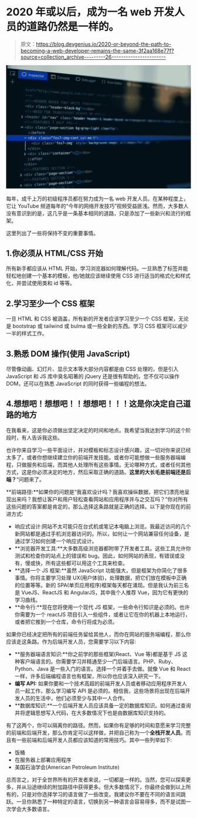 # 2020 年或以后，成为一名 web 开发人员的道路仍然是一样的。

> 原文：<https://blog.devgenius.io/2020-or-beyond-the-path-to-becoming-a-web-developer-remains-the-same-3f2aa168e77f?source=collection_archive---------26----------------------->

![](img/12373dcdc97b0524a9ff06c9d103d55b.png)

每年，成千上万的初级程序员都在努力成为一名 web 开发人员。在某种程度上，它让 YouTube 频道每年的“今年的网络开发技巧”视频受益匪浅。然而，大多数人没有意识到的是，这几乎是一条基本相同的道路，只是添加了一些新兴和流行的框架。

这里列出了一些将保持不变的重要事情。

## 1.你必须从 **HTML/CSS** 开始

所有新手都应该从 HTML 开始，学习浏览器如何理解代码。一旦熟悉了标签并能轻松地创建一个基本的模板，他/她就应该继续使用 CSS 进行适当的格式化和样式化，并尝试使用类和 id 等等。

## 2.学习至少一个 CSS 框架

一旦 HTML 和 CSS 被涵盖，所有新的开发者应该学习至少一个 CSS 框架，无论是 bootstrap 或 tailwind 或 bulma 或一些全新的东西。学习 CSS 框架可以减少一半的样式工作。

## 3.熟悉 DOM 操作(使用 JavaScript)

尽管像动画、幻灯片、显示文本等大部分内容都是由 CSS 处理的，但是引入 JavaScript 和 JS 库中臭名昭著的 jQuery 还是很有帮助的。您不仅可以操作 DOM，还可以在熟悉 JavaScript 的同时获得一些编程的想法。

## 4.想想吧！想想吧！！想想吧！！！这是你决定自己道路的地方

在我看来，这是你必须做出坚定决定的时间和地点。我希望当我达到学习的这个阶段时，有人告诉我这些。

也许你来自学习一些平面设计，并对模板和标志设计感兴趣，这一切对你来说已经太多了，或者你想继续建立你的前端开发技能。或者你可能想做一些服务器端编程，只做服务和后端，而其他人处理所有这些事情。无论哪种方式，或者任何其他方式，这是你必须决定的地方，然后采取正确的道路。**这里的大长毛是前端还是后端？**“问题来了。

**前端路径:**如果你的问题是“我喜欢设计吗？我喜欢操纵数据，把它们漂亮地呈现出来吗？我想让客户和用户轻松查看网站和应用程序并与之交互吗？”你对所有这些问题的答案都是肯定的，那么选择这条路就是正确的选择。以下是你现在的前进方式:

*   响应式设计:网站不太可能只在台式机或笔记本电脑上浏览。我最近访问的几个新网站都是通过手机浏览器访问的。所以，如何让一个网站兼容任何设备，是通过学习如何创建一个响应式设计。
*   **浏览器开发工具:**大多数高级浏览器都附带了开发者工具。这些工具允许你测试和检查你的站点上的错误和 bug。因此，如何网站的表现，有错误或没有，慢或快，所有这些都可以用这个工具来检查。
*   **选择一个 JS 框架:**虽然 JavaScript 功能强大，但是框架为你简化了很多事情。你将主要学习处理 UX(用户体验)，处理数据，把它们放在模板中正确的位置等等。新的 SPA(单页应用程序)框架每天都在涌现。但是我认为前三名是 VueJS、ReactJS 和 AngularJS，其中我个人推荐 Vue，因为它有更快的学习曲线。
*   **命令行:**现在您将使用一个现代 JS 框架，一些命令行知识是必须的。也许你需要为一个 reactJS 项目引入一些组件，或者让它在你的机器上本地运行，或者把它推到一个仓库，命令行将成为必须。

如果你已经决定把所有的前端任务留给其他人，而你在网站的服务端编程，那么你应该走这条路。作为后端开发人员，您需要学习以下内容:

*   **服务器端语言知识:**你之前学的那些框架(React、Vue 等)都是基于 JS 这种客户端语言的。你需要学习并精通至少一门后端语言。PHP、Ruby、Python、Java 是一些入门的语言。选择一个并着手去做。就像 Vue 和 React 一样，许多后端编程语言也有框架，所以你也应该深入研究一下。
*   **编写 API:** 如果你要和一个技术高超的前端开发人员或者移动应用程序开发人员一起工作，那么学习编写 API 是必须的。相信我，这些场景将出现在后端开发人员的生活中，他们必须至少与其中一人合作。
*   **数据库知识:**一个后端开发人员应该具备一定的数据库知识。如何通过查询并将逻辑思想写入代码，在大多数情况下也是由数据库知识支持的。

有了这两个，你可以隔离你的路径。然而，如果你有足够的时间和意愿来学习完整的前端和后端开发，那么你肯定可以这样做，并把自己称为一个**全栈开发人员**。而且有一些前端和后端开发人员都应该知道的常用技巧。其中一些列举如下:

*   饭桶
*   在服务器上部署应用程序
*   美国石油学会(American Petroleum Institute)

总而言之，对于全世界所有的开发者来说，一切都是一样的。当然，您可以探索更多，并从沿途继续的附加路径中获得更多。但大多数情况下，你最终会做到以上所有的，只是对你选择学习的语言做了一些改变。我建议你不要在不同的语言间跳跃。一旦你熟悉了一种特定的语言，切换到另一种语言会容易得多，而不是试图一次学会大多数语言。